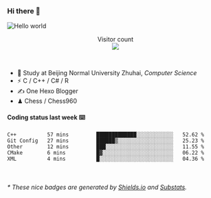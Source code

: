 ### Hi there 👋


<img src="https://raw.githubusercontent.com/sagar-viradiya/sagar-viradiya/master/resources/banner.png" alt="Hello world">
<p align="center"> 
  Visitor count<br/>
  <img src="https://profile-counter.glitch.me/youszoe/count.svg" />
</p>

<br/>


- 🍻  Study at Beijing Normal University Zhuhai, _Computer Science_
- ⚡  C / C++ / C# / R
- ✍️  One Hexo Blogger
- ♟  Chess / Chess960 


#### Coding status last week ⌨️

<!--START_SECTION:waka-->
```text
C++          57 mins         █████████████░░░░░░░░░░░░   52.62 % 
Git Config   27 mins         ██████▒░░░░░░░░░░░░░░░░░░   25.23 % 
Other        12 mins         ███░░░░░░░░░░░░░░░░░░░░░░   11.55 % 
CMake        6 mins          █▓░░░░░░░░░░░░░░░░░░░░░░░   06.22 % 
XML          4 mins          █░░░░░░░░░░░░░░░░░░░░░░░░   04.36 % 
```
<!--END_SECTION:waka-->

<br/>
<center><img src="http://ghchart.rshah.org/409ba5/yousazoe" alt="" /></center>


<h6>* These nice badges are generated by <a href="https://shields.io/">Shields.io</a> and <a href="https://github.com/spencerwooo/Substats">Substats</a>.</h6>

